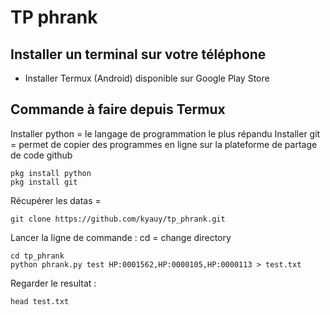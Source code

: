 # TP phrank

## Installer un terminal sur votre téléphone

- Installer Termux (Android) disponible sur Google Play Store

## Commande à faire depuis Termux

Installer python = le langage de programmation le plus répandu
Installer git = permet de copier des programmes en ligne sur la plateforme de partage de code github
```
pkg install python
pkg install git
```

Récupérer les datas =

```
git clone https://github.com/kyauy/tp_phrank.git
```

Lancer la ligne de commande :
cd = change directory

```
cd tp_phrank
python phrank.py test HP:0001562,HP:0000105,HP:0000113 > test.txt
```

Regarder le resultat : 
```
head test.txt
```
